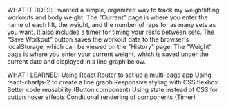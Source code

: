 WHAT IT DOES:
I wanted a simple, organized way to track my weightlifting workouts and body weight. The "Current" page is where you enter the name of each lift, the weight, and the number of reps for as many sets as you want. It also includes a timer for timing your rests between sets. The "Save Workout" button saves the workout data to the browser's localStorage, which can be viewed on the "History" page. The "Weight" page is where you enter your current weight, which is saved under the current date and displayed in a line graph below.

WHAT I LEARNED:
Using React Router to set up a multi-page app
Using react-chartjs-2 to create a line graph
Responsive styling with CSS flexbox
Better code reusability (Button component)
Using state instead of CSS for button hover effects
Conditional rendering of components (Timer)
